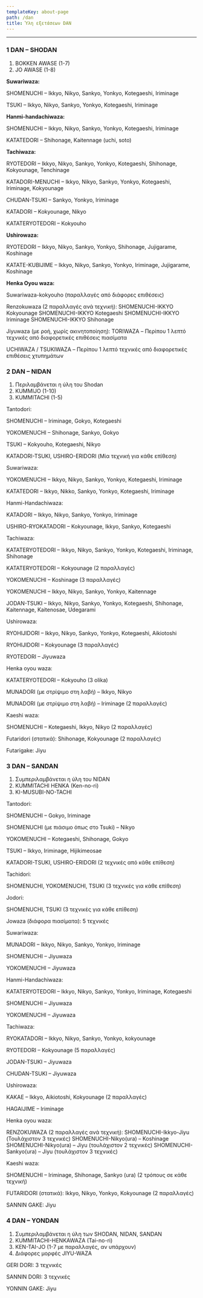```yaml
---
templateKey: about-page
path: /dan
title: Ύλη εξετάσεων DAN
---
```

- - -

### 1 DAN – SHODAN

1. BOKKEN AWASE (1-7)
2. JO AWASE (1-8)

**Suwariwaza:**

SHOMENUCHI – Ikkyo, Nikyo, Sankyo, Yonkyo, Kotegaeshi, Iriminage

TSUKI – Ikkyo, Nikyo, Sankyo, Yonkyo, Kotegaeshi, Iriminage

**Hanmi-handachiwaza:**

SHOMENUCHI – Ikkyo, Nikyo, Sankyo, Yonkyo, Kotegaeshi, Iriminage

KATATEDORI – Shihonage, Kaitennage (uchi, soto)

**Tachiwaza:**

RYOTEDORI – Ikkyo, Nikyo, Sankyo, Yonkyo, Kotegaeshi, Shihonage, Kokyounage, Tenchinage

KATADORI-MENUCHI – Ikkyo, Nikyo, Sankyo, Yonkyo, Kotegaeshi, Iriminage, Kokyounage

CHUDAN-TSUKI – Sankyo, Yonkyo, Iriminage

KATADORI – Kokyounage, Nikyo

KATATERYOTEDORI – Kokyouho

**Ushirowaza:**

RYOTEDORI – Ikkyo, Nikyo, Sankyo, Yonkyo, Shihonage, Jujigarame, Koshinage

KATATE-KUBIJIME – Ikkyo, Nikyo, Sankyo, Yonkyo, Iriminage, Jujigarame, Koshinage

**Henka Oyou waza:**

Suwariwaza-kokyouho (παραλλαγές από διάφορες επιθέσεις)

Renzokuwaza (2 παραλλαγές ανά τεχνική):
SHOMENUCHI-IKKYO Kokyounage
SHOMENUCHI-IKKYO Kotegaeshi
SHOMENUCHI-IKKYO Iriminage
SHOMENUCHI-IKKYO Shihonage

Jiyuwaza (με ροή, χωρίς ακινητοποίηση):
TORIWAZA – Περίπου 1 λεπτό τεχνικές από διαφορετικές επιθέσεις πιασίματα

UCHIWAZA / TSUKIWAZA – Περίπου 1 λεπτό τεχνικές από διαφορετικές επιθέσεις χτυπημάτων

### 2 DAN – NIDAN

1. Περιλαμβάνεται η ύλη του Shodan
2. KUMMIJO (1-10)
3. KUMMITACHI (1-5)

Tantodori:

SHOMENUCHI – Iriminage, Gokyo, Kotegaeshi

YOKOMENUCHI – Shihonage, Sankyo, Gokyo

TSUKI – Kokyouho, Kotegaeshi, Nikyo

KATADORI-TSUKI, USHIRO-ERIDORI (Μία τεχνική για κάθε επίθεση)

Suwariwaza:

YOKOMENUCHI – Ikkyo, Nikyo, Sankyo, Yonkyo, Kotegaeshi, Iriminage

KATATEDORI – Ikkyo, Nikko, Sankyo, Yonkyo, Kotegaeshi, Iriminage

Hanmi-Handachiwaza:

KATADORI – Ikkyo, Nikyo, Sankyo, Yonkyo, Iriminage

USHIRO-RYOKATADORI – Kokyounage, Ikkyo, Sankyo, Kotegaeshi

Tachiwaza:

KATATERYOTEDORI – Ikkyo, Nikyo, Sankyo, Yonkyo, Kotegaeshi, Iriminage, Shihonage

KATATERYOTEDORI – Kokyounage (2 παραλλαγές)

YOKOMENUCHI – Koshinage (3 παραλλαγές)

YOKOMENUCHI – Ikkyo, Nikyo, Sankyo, Yonkyo, Kaitennage

JODAN-TSUKI – Ikkyo, Nikyo, Sankyo, Yonkyo, Kotegaeshi, Shihonage, Kaitennage, Kaitenosae, Udegarami

Ushirowaza:

RYOHIJIDORI – Ikkyo, Nikyo, Sankyo, Yonkyo, Kotegaeshi, Aikiotoshi

RYOHIJIDORI – Kokyounage (3 παραλλαγές)

RYOTEDORI – Jiyuwaza

Henka oyou waza:

KATATERYOTEDORI – Kokyouho (3 olika)

MUNADORI (με στρίψιμο στη λαβή) – Ikkyo, Nikyo

MUNADORI (με στρίψιμο στη λαβή) – Iriminage (2 παραλλαγές)

Kaeshi waza:

SHOMENUCHI – Kotegaeshi, Ikkyo, Nikyo (2 παραλλαγές)

Futaridori (στατικά): Shihonage, Kokyounage (2 παραλλαγές)

Futarigake: Jiyu

### 3 DAN – SANDAN

1. Συμπεριλαμβάνεται η ύλη του NIDAN
2. KUMMITACHI HENKA (Ken-no-ri)
3. KI-MUSUBI-NO-TACHI

Tantodori:

SHOMENUCHI – Gokyo, Iriminage

SHOMENUCHI (με πιάσιμο όπως στο Tsuki) – Nikyo

YOKOMENUCHI – Kotegaeshi, Shihonage, Gokyo

TSUKI – Ikkyo, Iriminage, Hijikimeosae

KATADORI-TSUKI, USHIRO-ERIDORI (2 τεχνικές από κάθε επίθεση)

Tachidori:

SHOMENUCHI, YOKOMENUCHI, TSUKI (3 τεχνικές για κάθε επίθεση)

Jodori:

SHOMENUCHI, TSUKI (3 τεχνικές για κάθε επίθεση)

Jowaza (διάφορα πιασίματα): 5 τεχνικές

Suwariwaza:

MUNADORI – Ikkyo, Nikyo, Sankyo, Yonkyo, Iriminage

SHOMENUCHI – Jiyuwaza

YOKOMENUCHI – Jiyuwaza

Hanmi-Handachiwaza:

KATATERYOTEDORI – Ikkyo, Nikyo, Sankyo, Yonkyo, Iriminage, Kotegaeshi

SHOMENUCHI – Jiyuwaza

YOKOMENUCHI – Jiyuwaza

Tachiwaza:

RYOKATADORI – Ikkyo, Nikyo, Sankyo, Yonkyo, kokyounage

RYOTEDORI – Kokyounage (5 παραλλαγές)

JODAN-TSUKI – Jiyuwaza

CHUDAN-TSUKI – Jiyuwaza

Ushirowaza:

KAKAE – Ikkyo, Aikiotoshi, Kokyounage (2 παραλλαγές)

HAGAIJIME – Iriminage

Henka oyou waza:

RENZOKUWAZA (2 παραλλαγές ανά τεχνική):
SHOMENUCHI-Ikkyo-Jiyu (Τουλάχιστον 3 τεχνικές)
SHOMENUCHI-Nikyo(ura) – Koshinage
SHOMENUCHI-Nikyo(ura) – Jiyu (τουλάχιστον 2 τεχνικές)
SHOMENUCHI-Sankyo(ura) – Jiyu (τουλάχιστον 3 τεχνικές)

Kaeshi waza:

SHOMENUCHI – Iriminage, Shihonage, Sankyo (ura) (2 τρόπους σε κάθε τεχνική)

FUTARIDORI (στατικά): Ikkyo, Nikyo, Yonkyo, Kokyounage (2 παραλλαγές)

SANNIN GAKE: Jiyu

### 4 DAN – YONDAN

1. Συμπεριλαμβάνεται η ύλη των SHODAN, NIDAN, SANDAN
2. KUMMITACHI-HENKAWAZA (Tai-no-ri)
3. KEN-TAI-JO (1-7 με παραλλαγές, αν υπάρχουν)
4. Διάφορες μορφές JIYU-WAZA

GERI DORI: 3 τεχνικές

SANNIN DORI: 3 τεχνικές

YONNIN GAKE: Jiyu